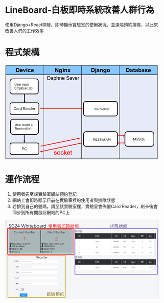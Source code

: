 # LineBoard-白板即時系統改善人群行為
使用Django+React開發。即時顯示實驗室的使用狀況，並遠端預約排隊，以此來改善人們的工作效率

# 程式架構
![chamber](https://github.com/BoJyun/LineBoard/blob/master/chamber.PNG)

# 運作流程
  1. 使用者先至該實驗室網站預約登記
  2. 網站上會即時顯示目前在實驗室裡的使用者與排隊狀態
  3. 若排到自己的號碼，請至該實驗室裡，實驗室會佈置Card Reader，刷卡後會同步到所有開啟此網站的PC上

![chamber](https://github.com/BoJyun/LineBoard/blob/master/Line.PNG)


